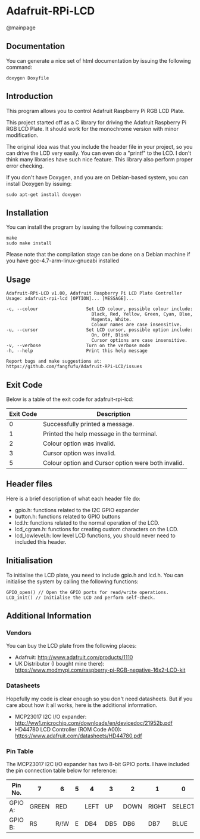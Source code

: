 Adafruit-RPi-LCD
=============================================
@mainpage

Documentation
-------------
You can generate a nice set of html documentation by issuing the following
command:

    doxygen Doxyfile

Introduction
------------
This program allows you to control Adafruit Raspberry Pi 
RGB LCD Plate.

This project started off as a C library for driving the Adafruit Raspberry Pi 
RGB LCD Plate. It should work for the monochrome version with minor 
modification.

The original idea was that you include the header file in your project, so you 
can drive the LCD very easily. You can even do a "printf" to the LCD. I don't
think many libraries have such nice feature. This library also perform
proper error checking.

If you don't have Doxygen, and you are on Debian-based system, you can install
Doxygen by issuing:

    sudo apt-get install doxygen

Installation
------------
You can install the program by issuing the following commands:

    make
    sudo make install

Please note that the compilation stage can be done on a Debian machine if you 
have gcc-4.7-arm-linux-gnueabi installed

Usage
-----

    Adafruit-RPi-LCD v1.00, Adafruit Raspberry Pi LCD Plate Controller
    Usage: adafruit-rpi-lcd [OPTION]... [MESSAGE]...

    -c, --colour                  Set LCD colour, possible colour include:
                                    Black, Red, Yellow, Green, Cyan, Blue, 
                                    Magenta, White.
                                    Colour names are case insensitive.
    -u, --cursor                  Set LCD cursor, possible option include:
                                    On, Off, Blink
                                    Cursor options are case insensitive.
    -v, --verbose                 Turn on the verbose mode
    -h, --help                    Print this help message

    Report bugs and make suggestions at:
    https://github.com/fangfufu/Adafruit-RPi-LCD/issues

Exit Code
---------
Below is a table of the exit code for adafruit-rpi-lcd:

 Exit Code | Description
-----------|--------------------------------------------
    0      | Successfully printed a message.
    1      | Printed the help message in the terminal.
    2      | Colour option was invalid.
    3      | Cursor option was invalid.
    5      | Colour option and Cursor option were both invalid.


Header files
------------
Here is a brief description of what each header file do:
* gpio.h: functions related to the I2C GPIO expander
* button.h: functions related to GPIO buttons
* lcd.h: functions related to the normal operation of the LCD.
* lcd_cgram.h: functions for creating custom characters on the LCD.
* lcd_lowlevel.h: low level LCD functions, you should never need to included
this header.

Initialisation
--------------
To initialise the LCD plate, you need to include gpio.h and lcd.h. You can
initialise the system by calling the following functions:

    GPIO_open() // Open the GPIO ports for read/write operations.
    LCD_init() // Initialise the LCD and perform self-check.


Additional Information
----------------------
### Vendors
You can buy the LCD plate from the following places:
* Adafruit:
http://www.adafruit.com/products/1110
* UK Distributor (I bought mine there):
https://www.modmypi.com/raspberry-pi-RGB-negative-16x2-LCD-kit

### Datasheets
Hopefully my code is clear enough so you don't need datasheets. But if you care
about how it all works, here is the additional information.

* MCP23017 I2C I/O expander:
http://ww1.microchip.com/downloads/en/devicedoc/21952b.pdf
* HD44780 LCD Controller (ROM Code A00):
https://www.adafruit.com/datasheets/HD44780.pdf

### Pin Table
The MCP23017 I2C I/O expander has two 8-bit GPIO ports. I have included the
pin connection table below for reference:

Pin No. |7       |6       |5       |4       |3       |2       |1       |0
--------|--------|--------|--------|--------|--------|--------|--------|-------
 GPIO A:|GREEN   |RED     |        |LEFT    |UP      |DOWN    |RIGHT   |SELECT
 GPIO B:|RS      |R/!W    |E       |DB4     |DB5     |DB6     |DB7     |BLUE
